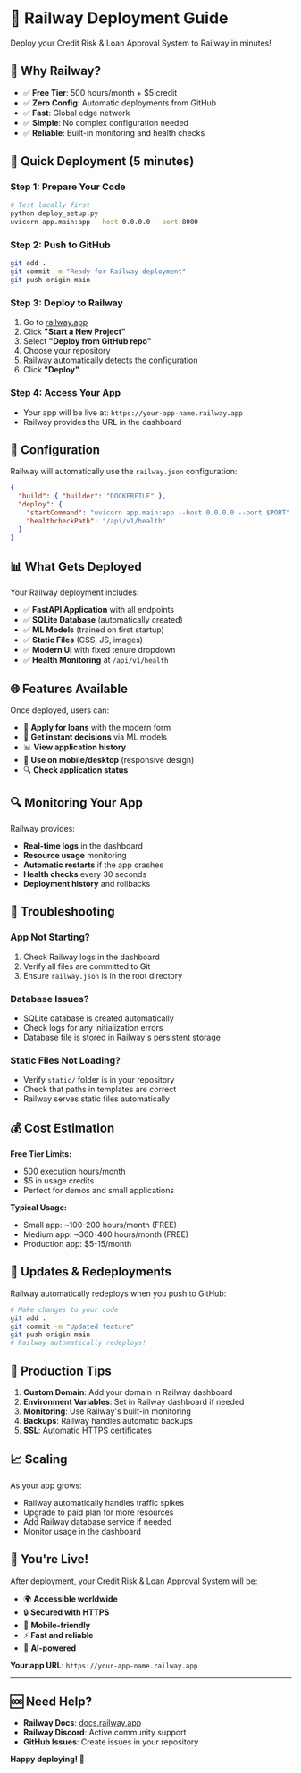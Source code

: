# 🚂 Railway Deployment Guide

Deploy your Credit Risk & Loan Approval System to Railway in minutes!

## 🎯 Why Railway?

- ✅ **Free Tier**: 500 hours/month + $5 credit
- ✅ **Zero Config**: Automatic deployments from GitHub
- ✅ **Fast**: Global edge network
- ✅ **Simple**: No complex configuration needed
- ✅ **Reliable**: Built-in monitoring and health checks

## 🚀 Quick Deployment (5 minutes)

### Step 1: Prepare Your Code
```bash
# Test locally first
python deploy_setup.py
uvicorn app.main:app --host 0.0.0.0 --port 8000
```

### Step 2: Push to GitHub
```bash
git add .
git commit -m "Ready for Railway deployment"
git push origin main
```

### Step 3: Deploy to Railway
1. Go to [railway.app](https://railway.app)
2. Click **"Start a New Project"**
3. Select **"Deploy from GitHub repo"**
4. Choose your repository
5. Railway automatically detects the configuration
6. Click **"Deploy"**

### Step 4: Access Your App
- Your app will be live at: `https://your-app-name.railway.app`
- Railway provides the URL in the dashboard

## 🔧 Configuration

Railway will automatically use the `railway.json` configuration:

```json
{
  "build": { "builder": "DOCKERFILE" },
  "deploy": {
    "startCommand": "uvicorn app.main:app --host 0.0.0.0 --port $PORT",
    "healthcheckPath": "/api/v1/health"
  }
}
```

## 📊 What Gets Deployed

Your Railway deployment includes:
- ✅ **FastAPI Application** with all endpoints
- ✅ **SQLite Database** (automatically created)
- ✅ **ML Models** (trained on first startup)
- ✅ **Static Files** (CSS, JS, images)
- ✅ **Modern UI** with fixed tenure dropdown
- ✅ **Health Monitoring** at `/api/v1/health`

## 🌐 Features Available

Once deployed, users can:
- 📝 **Apply for loans** with the modern form
- 🤖 **Get instant decisions** via ML models
- 📊 **View application history**
- 📱 **Use on mobile/desktop** (responsive design)
- 🔍 **Check application status**

## 🔍 Monitoring Your App

Railway provides:
- **Real-time logs** in the dashboard
- **Resource usage** monitoring
- **Automatic restarts** if the app crashes
- **Health checks** every 30 seconds
- **Deployment history** and rollbacks

## 🚨 Troubleshooting

### App Not Starting?
1. Check Railway logs in the dashboard
2. Verify all files are committed to Git
3. Ensure `railway.json` is in the root directory

### Database Issues?
- SQLite database is created automatically
- Check logs for any initialization errors
- Database file is stored in Railway's persistent storage

### Static Files Not Loading?
- Verify `static/` folder is in your repository
- Check that paths in templates are correct
- Railway serves static files automatically

## 💰 Cost Estimation

**Free Tier Limits:**
- 500 execution hours/month
- $5 in usage credits
- Perfect for demos and small applications

**Typical Usage:**
- Small app: ~100-200 hours/month (FREE)
- Medium app: ~300-400 hours/month (FREE)
- Production app: $5-15/month

## 🔄 Updates & Redeployments

Railway automatically redeploys when you push to GitHub:

```bash
# Make changes to your code
git add .
git commit -m "Updated feature"
git push origin main
# Railway automatically redeploys!
```

## 🎯 Production Tips

1. **Custom Domain**: Add your domain in Railway dashboard
2. **Environment Variables**: Set in Railway dashboard if needed
3. **Monitoring**: Use Railway's built-in monitoring
4. **Backups**: Railway handles automatic backups
5. **SSL**: Automatic HTTPS certificates

## 📈 Scaling

As your app grows:
- Railway automatically handles traffic spikes
- Upgrade to paid plan for more resources
- Add Railway database service if needed
- Monitor usage in the dashboard

## 🎉 You're Live!

After deployment, your Credit Risk & Loan Approval System will be:
- 🌍 **Accessible worldwide**
- 🔒 **Secured with HTTPS**
- 📱 **Mobile-friendly**
- ⚡ **Fast and reliable**
- 🤖 **AI-powered**

**Your app URL**: `https://your-app-name.railway.app`

---

## 🆘 Need Help?

- **Railway Docs**: [docs.railway.app](https://docs.railway.app)
- **Railway Discord**: Active community support
- **GitHub Issues**: Create issues in your repository

**Happy deploying! 🚀**